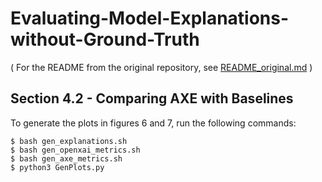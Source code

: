 # Evaluating-Model-Explanations-without-Ground-Truth
( For the README from the original repository, see [README_original.md](./README_original.md) )

## Section 4.2 - Comparing AXE with Baselines

To generate the plots in figures 6 and 7, run the following commands:

```
$ bash gen_explanations.sh
$ bash gen_openxai_metrics.sh
$ bash gen_axe_metrics.sh
$ python3 GenPlots.py
```


